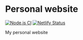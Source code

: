 # Personal website

[![Node.js CI](https://github.com/raffaelbrandao/personal-website/actions/workflows/node.js.yml/badge.svg)](https://github.com/raffaelbrandao/personal-website/actions/workflows/node.js.yml)
[![Netlify Status](https://api.netlify.com/api/v1/badges/aefb1b17-58b5-47db-a1e6-c8dde1c463ac/deploy-status)](https://app.netlify.com/sites/raffaelbrandao/deploys)

My personal website
